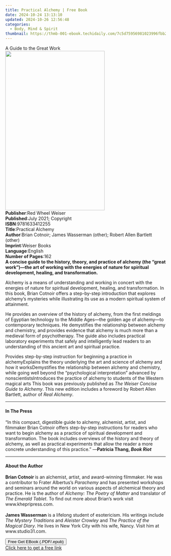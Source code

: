 ```yaml
---
title: Practical Alchemy | Free Book
date: 2024-10-24 13:13:10
updated: 2024-10-26 12:56:48
categories:
  - Body, Mind & Spirit
thumbnail: https://thmb-001-ebook.techidaily.com/7c5d75956981023996fbb2c52e6042cd63b4903cee77f341b3632eb0a303612c.jpg
---
```

<main id="book-container">
  <div class="flex flex-col">
    <div class="book-brief flex-1 py-6 px-4 sm:p-6 md:py-10 md:px-8">
      <!-- brief-->
      <div class="book-brief-main">A Guide to the Great Work</div>
    </div>
    <div
      class="book-meta-info flex-1 grid gap-4 col-start-1 col-end-3 row-start-1 sm:mb-6 sm:grid-cols-4 lg:gap-6 lg:col-start-2 lg:row-end-6 lg:row-span-6 lg:mb-0"
    >
      <div
        class="book-meta-info-left place-content-center mt-4 p-4 text-sm leading-6 col-start-2 col-span-2 dark:text-slate-400"
      >
        <img
          class="w-full h-500 object-cover rounded-lg sm:h-255 sm:col-span-2 lg:col-span-full"
          src="https://img-001-ebook.techidaily.com/e2a6fa6ff487e44abe398420a9d9529fc1fb5dbb29a5d041b959e76e8ed1f748.jpg"
          alt=""
          width="312"
          height="500"
        />
      </div>
      <div
        class="book-meta-info-right mt-2 col-start-1 row-start-2 col-span-3 self-center"
      >
        <!-- meta data  -->
        <div class="flex flex-col px-4 md:px-8">
          <div class="flex-1">
            <strong>Publisher</strong>:<span class="px-2"
              >Red Wheel Weiser</span
            >
          </div>
          <div class="flex-1">
            <strong>Published</strong>:<span class="px-2"
              >July 2021; Copyright</span
            >
          </div>
          <div class="flex-1">
            <strong>ISBN</strong>:<span class="px-2">9781633412255</span>
          </div>
          <div class="flex-1">
            <strong>Title</strong>:<span class="px-2">Practical Alchemy</span>
          </div>
          <div class="flex-1">
            <strong>Author</strong>:<span class="px-2"
              >Brian Cotnoir; James Wasserman (other); Robert Allen Bartlett
              (other)</span
            >
          </div>
          <div class="flex-1">
            <strong>Imprint</strong>:<span class="px-2">Weiser Books</span>
          </div>
          <div class="flex-1">
            <strong>Language</strong>:<span class="px-2">English</span>
          </div>
          <div class="flex-1">
            <strong>Number of Pages</strong>:<span class="px-2">162</span>
          </div>
        </div>
      </div>
    </div>
    <div class="book-description flex-1 py-6 px-4 sm:p-6 md:py-10 md:px-8">
      <div class="book-description-main">
        <div accordion-content="" id="description">
          <b
            >A concise guide to the history, theory, and practice of alchemy
            (the “great work”)—the art of working with the energies of nature
            for spiritual development, healing, and transformation.</b
          >
          <p>
            Alchemy is a means of understanding and working in concert with the
            energies of nature for spiritual development, healing, and
            transformation. In this book, Brian Cotnoir offers a step-by-step
            introduction that explores alchemy’s mysteries while illustrating
            its use as a modern spiritual system of attainment.
          </p>
          <p>
            He provides an overview of the history of alchemy, from the first
            meldings of Egyptian technology to the Middle Ages—the golden age of
            alchemy—to contemporary techniques. He demystifies the relationship
            between alchemy and chemistry, and provides evidence that alchemy is
            much more than a medieval form of psychotherapy. The guide also
            includes practical laboratory experiments that safely and
            intelligently lead readers to an understanding of this ancient art
            and spiritual practice.
          </p>
          Provides step-by-step instruction for beginning a practice in
          alchemyExplains the theory underlying the art and science of alchemy
          and how it worksDemystifies the relationship between alchemy and
          chemistry, while going well beyond the “psychological interpretation”
          advanced by nonscientistsIntroduces the practice of alchemy to
          students of the Western magical arts This book was previously
          published as <i>The Weiser Concise Guide to Alchemy</i>. This new
          edition includes a foreword by Robert Allen Bartlett, author of
          <i>Real Alchemy</i>.
        </div>
        <div class="accordion-fader"></div>
      </div>
    </div>
    <div class="book-excerpts flex-1 py-6 px-4 sm:p-6 md:py-10 md:px-8">
      <!-- excerpts-->
      <div class="book-excerpts-main">
        <hr />
        <h4 class="placeholder placeholder-heading">
          <span>In The Press</span>
        </h4>
        <p>
          “In this compact, digestible guide to alchemy, alchemist, artist, and
          filmmaker Brian Cotnoir offers step-by-step instructions for readers
          who want to begin alchemy as a practice of spiritual development and
          transformation. The book includes overviews of the history and theory
          of alchemy, as well as practical experiments that allow the reader a
          more concrete understanding of this practice.”&nbsp;—<b
            >Patricia Thang, <i>Book Riot</i></b
          ><br />
        </p>
      </div>
    </div>
    <div class="book-about-author flex-1 py-6 px-4 sm:p-6 md:py-10 md:px-8">
      <!-- about author-->
      <div class="book-main-author-main">
        <hr />
        <h4 class="placeholder placeholder-heading">
          <span>About the Author</span>
        </h4>
        <p></p>
        <p>
          <b>Brian Cotnoir </b>is an alchemist, artist, and award-winning
          filmmaker. He was a contributor to Frater Albertus’s<i> Parachemy </i
          >and has presented workshops and seminars around the world on various
          aspects of alchemical theory and practice. He is the author of
          <i>Alchemy: The Poetry of Matter </i>and translator of
          <i>The Emerald Tablet</i>. To find out more about Brian’s work visit
          www.khepripress.com.<br /><br /><b>James Wasserman</b> is a lifelong
          student of esotericism. His writings include
          <i>The Mystery Traditions</i> and <i>Aleister Crowley</i> and
          <i>The Practice of the Magical Diary</i>. He lives in New York City
          with his wife, Nancy. Visit him at www.studio31.com.
        </p>
        <p></p>
      </div>
    </div>
    <div class="book-free-get flex-1 py-6 px-4 sm:p-6 md:py-10 md:px-8">
      <button
        id="btn-free-get"
        class="bg-blue-500 hover:bg-blue-700 text-white font-bold py-2 px-4 rounded"
      >
        Free Get EBook (.PDF/.epub)
      </button>
      <div id="countdown-display" class="px-2 text-lg mt-2"></div>
      <a
        id="free-link"
        class="hidden bg-blue-500 hover:bg-blue-700 text-white font-bold py-2 px-4 rounded"
        href="https://www.ebooks.com/en-us/book/210117979/practical-alchemy/brian-cotnoir/"
        target="_blank"
        >Click here to get a free link</a
      >
    </div>
    <script>
      let countdownTime = 0;
      let countdownInterval = null;
      document
        .getElementById('btn-free-get')
        .addEventListener('click', startCountdown);
      function startCountdown() {
        countdownTime = new Date().getTime() + 60000 * 3;
        countdownInterval = setInterval(updateCountdown, 1000);
        document.getElementById('btn-free-get').disabled = true;
        document
          .getElementById('btn-free-get')
          .classList.add('bg-gray-500', 'cursor-not-allowed');
      }
      function updateCountdown() {
        let currentTime = new Date().getTime();
        let timeLeft = countdownTime - currentTime;
        let secondsLeft = Math.floor(timeLeft / 1000);
        document.getElementById('countdown-display').innerHTML =
          `Remaining time: ${secondsLeft} seconds.`;
        if (secondsLeft <= 0) {
          clearInterval(countdownInterval);
          document.getElementById('btn-free-get').classList.add('hidden');
          document.getElementById('free-link').classList.remove('hidden');
          document.getElementById('countdown-display').innerHTML = '';
        }
      }
    </script>
  </div>
</main>
